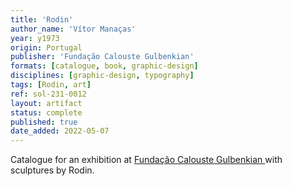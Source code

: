 ```yaml
---
title: 'Rodin'
author_name: 'Vítor Manaças'
year: y1973
origin: Portugal
publisher: 'Fundação Calouste Gulbenkian'
formats: [catalogue, book, graphic-design]
disciplines: [graphic-design, typography]
tags: [Rodin, art]
ref: sol-231-0012
layout: artifact
status: complete
published: true
date_added: 2022-05-07
---
```

Catalogue for an exhibition at <a class="text cat-link publisher" href="/publishers/Fundação Calouste Gulbenkian /">Fundação Calouste Gulbenkian </a> with sculptures by Rodin.
